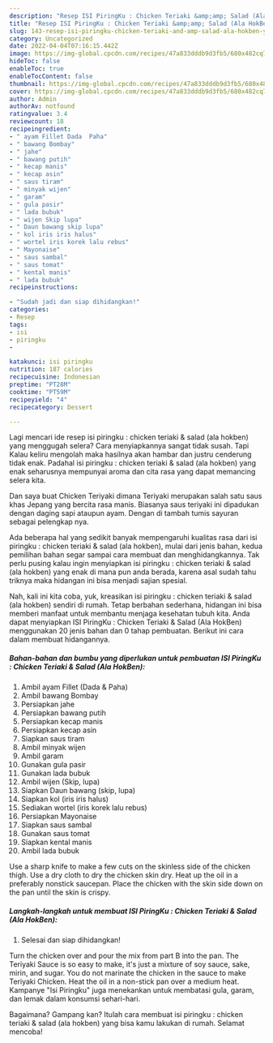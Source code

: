 ```yaml
---
description: "Resep ISI PiringKu : Chicken Teriaki &amp;amp; Salad (Ala HokBen) yang Menggugah Selera"
title: "Resep ISI PiringKu : Chicken Teriaki &amp;amp; Salad (Ala HokBen) yang Menggugah Selera"
slug: 143-resep-isi-piringku-chicken-teriaki-and-amp-salad-ala-hokben-yang-menggugah-selera
category: Uncategorized
date: 2022-04-04T07:16:15.442Z
image: https://img-global.cpcdn.com/recipes/47a833dddb9d3fb5/680x482cq70/isi-piringku-chicken-teriaki-salad-ala-hokben-foto-resep-utama.jpg
hideToc: false
enableToc: true
enableTocContent: false
thumbnail: https://img-global.cpcdn.com/recipes/47a833dddb9d3fb5/680x482cq70/isi-piringku-chicken-teriaki-salad-ala-hokben-foto-resep-utama.jpg
cover: https://img-global.cpcdn.com/recipes/47a833dddb9d3fb5/680x482cq70/isi-piringku-chicken-teriaki-salad-ala-hokben-foto-resep-utama.jpg
author: Admin
authorAv: notfound
ratingvalue: 3.4
reviewcount: 18
recipeingredient:
- " ayam Fillet Dada  Paha"
- " bawang Bombay"
- " jahe"
- " bawang putih"
- " kecap manis"
- " kecap asin"
- " saus tiram"
- " minyak wijen"
- " garam"
- " gula pasir"
- " lada bubuk"
- " wijen Skip lupa"
- " Daun bawang skip lupa"
- " kol iris iris halus"
- " wortel iris korek lalu rebus"
- " Mayonaise"
- " saus sambal"
- " saus tomat"
- " kental manis"
- " lada bubuk"
recipeinstructions:

- "Sudah jadi dan siap dihidangkan!"
categories:
- Resep
tags:
- isi
- piringku
- 

katakunci: isi piringku  
nutrition: 187 calories
recipecuisine: Indonesian
preptime: "PT28M"
cooktime: "PT59M"
recipeyield: "4"
recipecategory: Dessert

---
```



Lagi mencari ide resep isi piringku : chicken teriaki &amp; salad (ala hokben) yang menggugah selera? Cara menyiapkannya sangat tidak susah. Tapi Kalau keliru mengolah maka hasilnya akan hambar dan justru cenderung tidak enak. Padahal isi piringku : chicken teriaki &amp; salad (ala hokben) yang enak seharusnya mempunyai aroma dan cita rasa yang dapat memancing selera kita.


Dan saya buat Chicken Teriyaki dimana Teriyaki merupakan salah satu saus khas Jepang yang bercita rasa manis. Biasanya saus teriyaki ini dipadukan dengan daging sapi ataupun ayam. Dengan di tambah tumis sayuran sebagai pelengkap nya.

Ada beberapa hal yang sedikit banyak mempengaruhi kualitas rasa dari isi piringku : chicken teriaki &amp; salad (ala hokben), mulai dari jenis bahan, kedua pemilihan bahan segar sampai cara membuat dan menghidangkannya. Tak perlu pusing kalau ingin menyiapkan isi piringku : chicken teriaki &amp; salad (ala hokben) yang enak di mana pun anda berada, karena asal sudah tahu triknya maka hidangan ini bisa menjadi sajian spesial.


Nah, kali ini kita coba, yuk, kreasikan isi piringku : chicken teriaki &amp; salad (ala hokben) sendiri di rumah. Tetap berbahan sederhana, hidangan ini bisa memberi manfaat untuk membantu menjaga kesehatan tubuh kita. Anda dapat menyiapkan ISI PiringKu : Chicken Teriaki &amp; Salad (Ala HokBen) menggunakan 20 jenis bahan dan 0 tahap pembuatan. Berikut ini cara dalam membuat hidangannya.

<!--inarticleads1-->

##### Bahan-bahan dan bumbu yang diperlukan untuk pembuatan ISI PiringKu : Chicken Teriaki &amp; Salad (Ala HokBen):

1. Ambil  ayam Fillet (Dada &amp; Paha)
1. Ambil  bawang Bombay
1. Persiapkan  jahe
1. Persiapkan  bawang putih
1. Persiapkan  kecap manis
1. Persiapkan  kecap asin
1. Siapkan  saus tiram
1. Ambil  minyak wijen
1. Ambil  garam
1. Gunakan  gula pasir
1. Gunakan  lada bubuk
1. Ambil  wijen (Skip, lupa)
1. Siapkan  Daun bawang (skip, lupa)
1. Siapkan  kol (iris iris halus)
1. Sediakan  wortel (iris korek lalu rebus)
1. Persiapkan  Mayonaise
1. Siapkan  saus sambal
1. Gunakan  saus tomat
1. Siapkan  kental manis
1. Ambil  lada bubuk


Use a sharp knife to make a few cuts on the skinless side of the chicken thigh. Use a dry cloth to dry the chicken skin dry. Heat up the oil in a preferably nonstick saucepan. Place the chicken with the skin side down on the pan until the skin is crispy. 

<!--inarticleads2-->

##### Langkah-langkah untuk membuat ISI PiringKu : Chicken Teriaki &amp; Salad (Ala HokBen):


1. Selesai dan siap dihidangkan!

Turn the chicken over and pour the mix from part B into the pan. The Teriyaki Sauce is so easy to make, it&#39;s just a mixture of soy sauce, sake, mirin, and sugar. You do not marinate the chicken in the sauce to make Teriyaki Chicken. Heat the oil in a non-stick pan over a medium heat. Kampanye &#34;Isi Piringku&#34; juga menekankan untuk membatasi gula, garam, dan lemak dalam konsumsi sehari-hari. 

Bagaimana? Gampang kan? Itulah cara membuat isi piringku : chicken teriaki &amp; salad (ala hokben) yang bisa kamu lakukan di rumah. Selamat mencoba!
